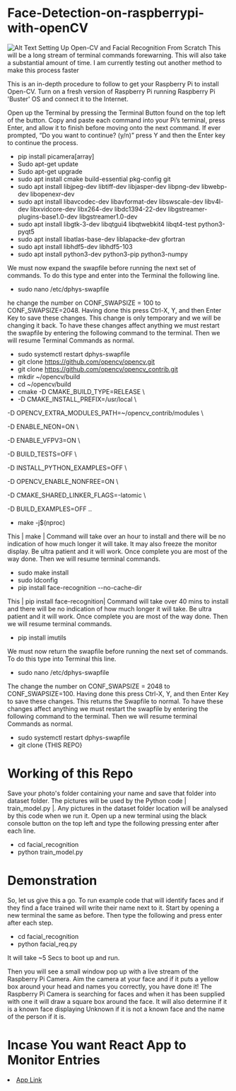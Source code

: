 # Face-Detection-on-raspberrypi-with-openCV
![Alt Text](https://i.imgur.com/nbnaCEy.jpg)
Setting Up Open-CV and Facial Recognition From Scratch
This will be a long stream of terminal commands forewarning. This will also take a substantial amount of time. I am currently testing out another method to make this process faster

This is an in-depth procedure to follow to get your Raspberry Pi to install Open-CV. Turn on a fresh version of Raspberry Pi running Raspberry Pi 'Buster' OS and connect it to the Internet.

Open up the Terminal by pressing the Terminal Button found on the top left of the button. Copy and paste each command into your Pi’s terminal, press Enter, and allow it to finish before moving onto the next command. If ever prompted, “Do you want to continue? (y/n)” press Y and then the Enter key to continue the process.

* pip install picamera[array]
* Sudo apt-get update
* Sudo apt-get upgrade
* sudo apt install cmake build-essential pkg-config git
* sudo apt install libjpeg-dev libtiff-dev libjasper-dev libpng-dev libwebp-dev libopenexr-dev
* sudo apt install libavcodec-dev libavformat-dev libswscale-dev libv4l-dev libxvidcore-dev libx264-dev libdc1394-22-dev libgstreamer-plugins-base1.0-dev libgstreamer1.0-dev
* sudo apt install libgtk-3-dev libqtgui4 libqtwebkit4 libqt4-test python3-pyqt5
* sudo apt install libatlas-base-dev liblapacke-dev gfortran
* sudo apt install libhdf5-dev libhdf5-103
* sudo apt install python3-dev python3-pip python3-numpy


We must now expand the swapfile before running the next set of commands. To do this type and enter into the Terminal the following line.


* sudo nano /etc/dphys-swapfile


 he change the number on CONF_SWAPSIZE = 100 to CONF_SWAPSIZE=2048. Having done this press Ctrl-X, Y, and then Enter Key to save these changes. This change is only temporary and we will be changing it back. To have these changes affect anything we must restart the swapfile by entering the following command to the terminal. Then we will resume Terminal Commands as normal.
 
 
* sudo systemctl restart dphys-swapfile
* git clone https://github.com/opencv/opencv.git
* git clone https://github.com/opencv/opencv_contrib.git
* mkdir ~/opencv/build
* cd ~/opencv/build
* cmake -D CMAKE_BUILD_TYPE=RELEASE \
* -D CMAKE_INSTALL_PREFIX=/usr/local \

-D OPENCV_EXTRA_MODULES_PATH=~/opencv_contrib/modules \

-D ENABLE_NEON=ON \

-D ENABLE_VFPV3=ON \

-D BUILD_TESTS=OFF \

-D INSTALL_PYTHON_EXAMPLES=OFF \

-D OPENCV_ENABLE_NONFREE=ON \

-D CMAKE_SHARED_LINKER_FLAGS=-latomic \

-D BUILD_EXAMPLES=OFF ..

* make -j$(nproc)

This | make | Command will take over an hour to install and there will be no indication of how much longer it will take. It may also freeze the monitor display. Be ultra patient and it will work. Once complete you are most of the way done. Then we will resume terminal commands.

* sudo make install
* sudo ldconfig
* pip install face-recognition --no-cache-dir

This | pip install face-recognition| Command will take over 40 mins to install and there will be no indication of how much longer it will take. Be ultra patient and it will work. Once complete you are most of the way done. Then we will resume terminal commands.

* pip install imutils

We must now return the swapfile before running the next set of commands. To do this type into Terminal this line.

* sudo nano /etc/dphys-swapfile

The change the number on CONF_SWAPSIZE = 2048 to CONF_SWAPSIZE=100. Having done this press Ctrl-X, Y, and then Enter Key to save these changes. This returns the Swapfile to normal. To have these changes affect anything we must restart the swapfile by entering the following command to the terminal. Then we will resume terminal Commands as normal.

* sudo systemctl restart dphys-swapfile
* git clone {THIS REPO}

# Working of this Repo
Save your photo's folder containing your name and save that folder into dataset folder.
The pictures will be used by the Python code | train_model.py |. Any pictures in the dataset folder location will be analysed by this code when we run it. Open up a new terminal using the black console button on the top left and type the following pressing enter after each line. 

* cd facial_recognition
* python train_model.py

 # Demonstration
 
So, let us give this a go. To run example code that will identify faces and if they find a face trained will write their name next to it. Start by opening a new terminal the same as before. Then type the following and press enter after each step.

* cd facial_recognition
* python facial_req.py

It will take ~5 Secs to boot up and run.

Then you will see a small window pop up with a live stream of the Raspberry Pi Camera. Aim the camera at your face and if it puts a yellow box around your head and names you correctly, you have done it! The Raspberry Pi Camera is searching for faces and when it has been supplied with one it will draw a square box around the face. It will also determine if it is a known face displaying Unknown if it is not a known face and the name of the person if it is.

# Incase You want React App to Monitor Entries
<li><a href="https://github.com/Abdullah-129/REACT_NATIVE_EXPO_WITH_FIREBASE">App Link</a></li>







